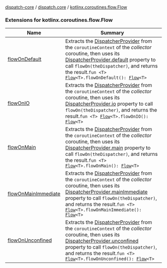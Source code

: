 [dispatch-core](../../index.md) / [dispatch.core](../index.md) / [kotlinx.coroutines.flow.Flow](./index.md)

### Extensions for kotlinx.coroutines.flow.Flow

| Name | Summary |
|---|---|
| [flowOnDefault](flow-on-default.md) | Extracts the [DispatcherProvider](../-dispatcher-provider/index.md) from the `coroutineContext` of the *collector* coroutine, then uses its [DispatcherProvider.default](../-dispatcher-provider/default.md) property to call `flowOn(theDispatcher)`, and returns the result.`fun <T> `[`Flow`](https://kotlin.github.io/kotlinx.coroutines/kotlinx-coroutines-core/kotlinx.coroutines.flow/-flow/index.html)`<T>.flowOnDefault(): `[`Flow`](https://kotlin.github.io/kotlinx.coroutines/kotlinx-coroutines-core/kotlinx.coroutines.flow/-flow/index.html)`<T>` |
| [flowOnIO](flow-on-i-o.md) | Extracts the [DispatcherProvider](../-dispatcher-provider/index.md) from the `coroutineContext` of the *collector* coroutine, then uses its [DispatcherProvider.io](../-dispatcher-provider/io.md) property to call `flowOn(theDispatcher)`, and returns the result.`fun <T> `[`Flow`](https://kotlin.github.io/kotlinx.coroutines/kotlinx-coroutines-core/kotlinx.coroutines.flow/-flow/index.html)`<T>.flowOnIO(): `[`Flow`](https://kotlin.github.io/kotlinx.coroutines/kotlinx-coroutines-core/kotlinx.coroutines.flow/-flow/index.html)`<T>` |
| [flowOnMain](flow-on-main.md) | Extracts the [DispatcherProvider](../-dispatcher-provider/index.md) from the `coroutineContext` of the *collector* coroutine, then uses its [DispatcherProvider.main](../-dispatcher-provider/main.md) property to call `flowOn(theDispatcher)`, and returns the result.`fun <T> `[`Flow`](https://kotlin.github.io/kotlinx.coroutines/kotlinx-coroutines-core/kotlinx.coroutines.flow/-flow/index.html)`<T>.flowOnMain(): `[`Flow`](https://kotlin.github.io/kotlinx.coroutines/kotlinx-coroutines-core/kotlinx.coroutines.flow/-flow/index.html)`<T>` |
| [flowOnMainImmediate](flow-on-main-immediate.md) | Extracts the [DispatcherProvider](../-dispatcher-provider/index.md) from the `coroutineContext` of the *collector* coroutine, then uses its [DispatcherProvider.mainImmediate](../-dispatcher-provider/main-immediate.md) property to call `flowOn(theDispatcher)`, and returns the result.`fun <T> `[`Flow`](https://kotlin.github.io/kotlinx.coroutines/kotlinx-coroutines-core/kotlinx.coroutines.flow/-flow/index.html)`<T>.flowOnMainImmediate(): `[`Flow`](https://kotlin.github.io/kotlinx.coroutines/kotlinx-coroutines-core/kotlinx.coroutines.flow/-flow/index.html)`<T>` |
| [flowOnUnconfined](flow-on-unconfined.md) | Extracts the [DispatcherProvider](../-dispatcher-provider/index.md) from the `coroutineContext` of the *collector* coroutine, then uses its [DispatcherProvider.unconfined](../-dispatcher-provider/unconfined.md) property to call `flowOn(theDispatcher)`, and returns the result.`fun <T> `[`Flow`](https://kotlin.github.io/kotlinx.coroutines/kotlinx-coroutines-core/kotlinx.coroutines.flow/-flow/index.html)`<T>.flowOnUnconfined(): `[`Flow`](https://kotlin.github.io/kotlinx.coroutines/kotlinx-coroutines-core/kotlinx.coroutines.flow/-flow/index.html)`<T>` |
